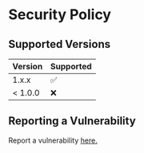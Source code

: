 # Security Policy

## Supported Versions

| Version | Supported          |
| ------- | ------------------ |
| 1.x.x   | :white_check_mark: |
| < 1.0.0 | :x:                |

## Reporting a Vulnerability

Report a vulnerability [here.](<https://github.com/Gameking1happy-Development/GK1H-Vanilla-Plus/security](https://github.com/Gameking1happy-Development/GK1H-Vanilla-Plus/security/advisories/new>)
